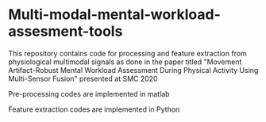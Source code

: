 # Multi-modal-mental-workload-assesment-tools
This repository contains code for processing and feature extraction from physiological multimodal signals as done in the paper titled "Movement Artifact-Robust Mental Workload Assessment During Physical Activity Using Multi-Sensor Fusion" presented at SMC 2020

Pre-processing codes are implemented in matlab

Feature extraction codes are implemented in Python
